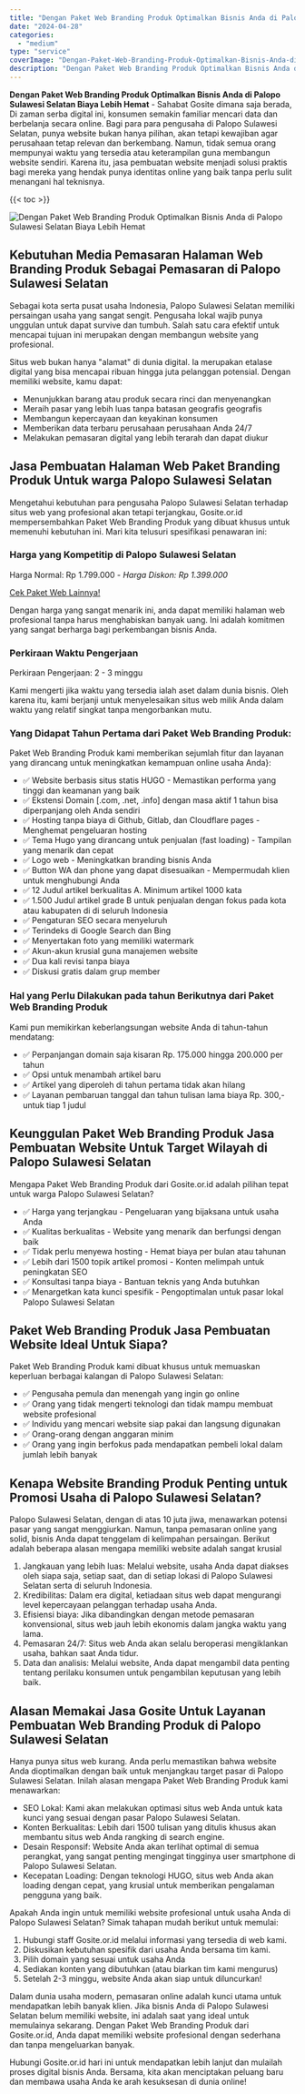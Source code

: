 ```yaml
---
title: "Dengan Paket Web Branding Produk Optimalkan Bisnis Anda di Palopo Sulawesi Selatan Biaya Lebih Hemat"
date: "2024-04-28"
categories: 
  - "medium"
type: "service"
coverImage: "Dengan-Paket-Web-Branding-Produk-Optimalkan-Bisnis-Anda-di-Palopo-Sulawesi-Selatan-Biaya-Lebih-Hemat.png"
description: "Dengan Paket Web Branding Produk Optimalkan Bisnis Anda di Palopo Sulawesi Selatan Biaya Lebih Hemat. Hubungi Gosite.or.id hari ini untuk mendapatkan lebih l..."
---
```


**Dengan Paket Web Branding Produk Optimalkan Bisnis Anda di Palopo Sulawesi Selatan Biaya Lebih Hemat** - Sahabat Gosite dimana saja berada, Di zaman serba digital ini, konsumen semakin familiar mencari data dan berbelanja secara online. Bagi para para pengusaha di Palopo Sulawesi Selatan, punya website bukan hanya pilihan, akan tetapi kewajiban agar perusahaan tetap relevan dan berkembang. Namun, tidak semua orang mempunyai waktu yang tersedia atau keterampilan guna membangun website sendiri. Karena itu, jasa pembuatan website menjadi solusi praktis bagi mereka yang hendak punya identitas online yang baik tanpa perlu sulit menangani hal teknisnya.

{{< toc >}}

![Dengan Paket Web Branding Produk Optimalkan Bisnis Anda di Palopo Sulawesi Selatan Biaya Lebih Hemat](/images/medium/Dengan-Paket-Web-Branding-Produk-Optimalkan-Bisnis-Anda-di-Palopo-Sulawesi-Selatan-Biaya-Lebih-Hemat.png)

## Kebutuhan Media Pemasaran Halaman Web Branding Produk Sebagai Pemasaran di Palopo Sulawesi Selatan

Sebagai kota serta pusat usaha Indonesia, Palopo Sulawesi Selatan memiliki persaingan usaha yang sangat sengit. Pengusaha lokal wajib punya unggulan untuk dapat survive dan tumbuh. Salah satu cara efektif untuk mencapai tujuan ini merupakan dengan membangun website yang profesional.

Situs web bukan hanya "alamat" di dunia digital. Ia merupakan etalase digital yang bisa mencapai ribuan hingga juta pelanggan potensial. Dengan memiliki website, kamu dapat:

- Menunjukkan barang atau produk secara rinci dan menyenangkan
- Meraih pasar yang lebih luas tanpa batasan geografis geografis
- Membangun kepercayaan dan keyakinan konsumen
- Memberikan data terbaru perusahaan perusahaan Anda 24/7
- Melakukan pemasaran digital yang lebih terarah dan dapat diukur

## Jasa Pembuatan Halaman Web Paket Branding Produk Untuk warga Palopo Sulawesi Selatan

Mengetahui kebutuhan para pengusaha Palopo Sulawesi Selatan terhadap situs web yang profesional akan tetapi terjangkau, Gosite.or.id mempersembahkan Paket Web Branding Produk yang dibuat khusus untuk memenuhi kebutuhan ini. Mari kita telusuri spesifikasi penawaran ini:

### Harga yang Kompetitip di Palopo Sulawesi Selatan

<a class="cta-button">Harga Normal: Rp 1.799.000 - <em>Harga Diskon: Rp 1.399.000</em></a>

<a href="/jasa-web/" class="cta-button">Cek Paket Web Lainnya!</a>

Dengan harga yang sangat menarik ini, anda dapat memiliki halaman web profesional tanpa harus menghabiskan banyak uang. Ini adalah komitmen yang sangat berharga bagi perkembangan bisnis Anda.

### Perkiraan Waktu Pengerjaan

Perkiraan Pengerjaan: 2 - 3 minggu

Kami mengerti jika waktu yang tersedia ialah aset dalam dunia bisnis. Oleh karena itu, kami berjanji untuk menyelesaikan situs web milik Anda dalam waktu yang relatif singkat tanpa mengorbankan mutu.

### Yang Didapat Tahun Pertama dari Paket Web Branding Produk:

Paket Web Branding Produk kami memberikan sejumlah fitur dan layanan yang dirancang untuk meningkatkan kemampuan online usaha Anda}:

- ✅ Website berbasis situs statis HUGO - Memastikan performa yang tinggi dan keamanan yang baik
- ✅ Ekstensi Domain \[.com, .net, .info\] dengan masa aktif 1 tahun bisa diperpanjang oleh Anda sendiri
- ✅ Hosting tanpa biaya di Github, Gitlab, dan Cloudflare pages - Menghemat pengeluaran hosting
- ✅ Tema Hugo yang dirancang untuk penjualan (fast loading) - Tampilan yang menarik dan cepat
- ✅ Logo web - Meningkatkan branding bisnis Anda
- ✅ Button WA dan phone yang dapat disesuaikan - Mempermudah klien untuk menghubungi Anda
- ✅ 12 Judul artikel berkualitas A. Minimum artikel 1000 kata
- ✅ 1.500 Judul artikel grade B untuk penjualan dengan fokus pada kota atau kabupaten di di seluruh Indonesia
- ✅ Pengaturan SEO secara menyeluruh
- ✅ Terindeks di Google Search dan Bing
- ✅ Menyertakan foto yang memiliki watermark
- ✅ Akun-akun krusial guna manajemen website
- ✅ Dua kali revisi tanpa biaya
- ✅ Diskusi gratis dalam grup member

### Hal yang Perlu Dilakukan pada tahun Berikutnya dari Paket Web Branding Produk

Kami pun memikirkan keberlangsungan website Anda di tahun-tahun mendatang:

- ✅ Perpanjangan domain saja kisaran Rp. 175.000 hingga 200.000 per tahun
- ✅ Opsi untuk menambah artikel baru
- ✅ Artikel yang diperoleh di tahun pertama tidak akan hilang
- ✅ Layanan pembaruan tanggal dan tahun tulisan lama biaya Rp. 300,- untuk tiap 1 judul

## Keunggulan Paket Web Branding Produk Jasa Pembuatan Website Untuk Target Wilayah di Palopo Sulawesi Selatan

Mengapa Paket Web Branding Produk dari Gosite.or.id adalah pilihan tepat untuk warga Palopo Sulawesi Selatan?

- ✅ Harga yang terjangkau - Pengeluaran yang bijaksana untuk usaha Anda
- ✅ Kualitas berkualitas - Website yang menarik dan berfungsi dengan baik
- ✅ Tidak perlu menyewa hosting - Hemat biaya per bulan atau tahunan
- ✅ Lebih dari 1500 topik artikel promosi - Konten melimpah untuk peningkatan SEO
- ✅ Konsultasi tanpa biaya - Bantuan teknis yang Anda butuhkan
- ✅ Menargetkan kata kunci spesifik - Pengoptimalan untuk pasar lokal Palopo Sulawesi Selatan

## Paket Web Branding Produk Jasa Pembuatan Website Ideal Untuk Siapa?

Paket Web Branding Produk kami dibuat khusus untuk memuaskan keperluan berbagai kalangan di Palopo Sulawesi Selatan:

- ✅ Pengusaha pemula dan menengah yang ingin go online
- ✅ Orang yang tidak mengerti teknologi dan tidak mampu membuat website profesional
- ✅ Individu yang mencari website siap pakai dan langsung digunakan
- ✅ Orang-orang dengan anggaran minim
- ✅ Orang yang ingin berfokus pada mendapatkan pembeli lokal dalam jumlah lebih banyak

## Kenapa Website Branding Produk Penting untuk Promosi Usaha di Palopo Sulawesi Selatan?

Palopo Sulawesi Selatan, dengan di atas 10 juta jiwa, menawarkan potensi pasar yang sangat menggiurkan. Namun, tanpa pemasaran online yang solid, bisnis Anda dapat tenggelam di kelimpahan persaingan. Berikut adalah beberapa alasan mengapa memiliki website adalah sangat krusial

1. Jangkauan yang lebih luas: Melalui website, usaha Anda dapat diakses oleh siapa saja, setiap saat, dan di setiap lokasi di Palopo Sulawesi Selatan serta di seluruh Indonesia.
2. Kredibilitas: Dalam era digital, ketiadaan situs web dapat mengurangi level kepercayaan pelanggan terhadap usaha Anda.
3. Efisiensi biaya: Jika dibandingkan dengan metode pemasaran konvensional, situs web jauh lebih ekonomis dalam jangka waktu yang lama.
4. Pemasaran 24/7: Situs web Anda akan selalu beroperasi mengiklankan usaha, bahkan saat Anda tidur.
5. Data dan analisis: Melalui website, Anda dapat mengambil data penting tentang perilaku konsumen untuk pengambilan keputusan yang lebih baik.

## Alasan Memakai Jasa Gosite Untuk Layanan Pembuatan Web Branding Produk di Palopo Sulawesi Selatan

Hanya punya situs web kurang. Anda perlu memastikan bahwa website Anda dioptimalkan dengan baik untuk menjangkau target pasar di Palopo Sulawesi Selatan. Inilah alasan mengapa Paket Web Branding Produk kami menawarkan:

- SEO Lokal: Kami akan melakukan optimasi situs web Anda untuk kata kunci yang sesuai dengan pasar Palopo Sulawesi Selatan.
- Konten Berkualitas: Lebih dari 1500 tulisan yang ditulis khusus akan membantu situs web Anda rangking di search engine.
- Desain Responsif: Website Anda akan terlihat optimal di semua perangkat, yang sangat penting mengingat tingginya user smartphone di Palopo Sulawesi Selatan.
- Kecepatan Loading: Dengan teknologi HUGO, situs web Anda akan loading dengan cepat, yang krusial untuk memberikan pengalaman pengguna yang baik.

Apakah Anda ingin untuk memiliki website profesional untuk usaha Anda di Palopo Sulawesi Selatan? Simak tahapan mudah berikut untuk memulai:

1. Hubungi staff Gosite.or.id melalui informasi yang tersedia di web kami.
2. Diskusikan kebutuhan spesifik dari usaha Anda bersama tim kami.
3. Pilih domain yang sesuai untuk usaha Anda
4. Sediakan konten yang dibutuhkan (atau biarkan tim kami mengurus)
5. Setelah 2-3 minggu, website Anda akan siap untuk diluncurkan!

Dalam dunia usaha modern, pemasaran online adalah kunci utama untuk mendapatkan lebih banyak klien. Jika bisnis Anda di Palopo Sulawesi Selatan belum memiliki website, ini adalah saat yang ideal untuk memulainya sekarang. Dengan Paket Web Branding Produk dari Gosite.or.id, Anda dapat memiliki website profesional dengan sederhana dan tanpa mengeluarkan banyak.

Hubungi Gosite.or.id hari ini untuk mendapatkan lebih lanjut dan mulailah proses digital bisnis Anda. Bersama, kita akan menciptakan peluang baru dan membawa usaha Anda ke arah kesuksesan di dunia online!